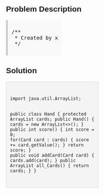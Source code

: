 <style>
  body { font-family: Arial, sans-serif; }
  .container { max-width: 50%; margin: auto; padding: 20px; }
  .comment-block { max-width: 50%; background-color: #f9f9f9; padding: 10px; border-left: 5px solid #ccc; }
  .code-block { background-color: #f4f4f4; padding: 10px; border: 1px solid #ddd; }
</style>

<div class='container'>
<h2>Problem Description</h2>
<div class='comment-block'>
<pre>
/**
 * Created by xiangtiangu on 4/26/17.
 */
</pre>
</div>

<h2>Solution</h2>
<div class='code-block'>
<pre><code class='language-java'>
import java.util.ArrayList;

public class Hand {
    protected ArrayList<Card> cards;
    public Hand() {
        cards = new ArrayList<>();
    }
    public int score() {
        int score = 0;
        for(Card card : cards) {
            score += card.getValue();
        }
        return score;
    }
    public void addCard(Card card) {
        cards.add(card);
    }
    public ArrayList<Card> all_Cards() {
        return cards;
    }
}
</code></pre>
</div>
</div>
